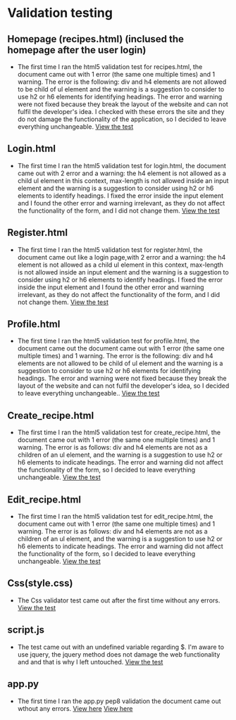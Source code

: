# Validation testing

## Homepage (recipes.html) (inclused the homepage after the user login)

* The first time I ran the html5 validation test for recipes.html, the document came out with 1 error (the same one multiple times) and 1 warning. The error is the following: div and h4 elements are not allowed to be child of ul element and the warning is a suggestion to consider to use h2 or h6 elements for identifying headings. The error and warning were not fixed because they break the layout of the website and can not fulfil the developer's idea. I checked with these errors the site and they do not damage the functionality of the application, so I decided to leave everything unchangeable.
[View the test](https://github.com/antoniotorone/cookbook/blob/main/Documentation/Validation-test-PDF/recipes.html(after%20log%20in).pdf.pdf)

## Login.html

* The first time I ran the html5 validation test for login.html, the document came out with 2 error and a warning: the h4 element is not allowed as a child ul element in this context, max-length is not allowed inside an input element and the warning is a suggestion to consider using h2 or h6 elements to identify headings. I fixed the error inside the input element and I  found the other error and warning irrelevant, as they do not affect the functionality of the form, and I did not change them.
[View the test](https://github.com/antoniotorone/cookbook/blob/main/Documentation/Validation-test-PDF/log%20in.html.pdf.pdf)

## Register.html

* The first time I ran the html5 validation test for register.html, the document came out like a login page,with 2 error and a warning: the h4 element is not allowed as a child ul element in this context, max-length is not allowed inside an input element and the warning is a suggestion to consider using h2 or h6 elements to identify headings. I fixed the error inside the input element and I  found the other error and warning irrelevant, as they do not affect the functionality of the form, and I did not change them.
[View the test](https://github.com/antoniotorone/cookbook/blob/main/Documentation/Validation-test-PDF/register.html.pdf.pdf)

## Profile.html

* The first time I ran the html5 validation test for profile.html, the document came out the document came out with 1 error (the same one multiple times) and 1 warning. The error is the following: div and h4 elements are not allowed to be child of ul element and the warning is a suggestion to consider to use h2 or h6 elements for identifying headings. The error and warning were not fixed because they break the layout of the website and can not fulfil the developer's idea, so I decided to leave everything unchangeable..
[View the test](https://github.com/antoniotorone/cookbook/blob/main/Documentation/Validation-test-PDF/profile.html.pdf.pdf)

## Create_recipe.html

* The first time I ran the html5 validation test for create_recipe.html, the document came out with 1 error (the same one multiple times) and 1 warning. The error is as follows: div and h4 elements are not as a children of an ul element, and the warning is a suggestion to use h2 or h6 elements to indicate headings. The error and warning did not affect the functionality of the form, so I decided to leave everything unchangeable.
[View the test](https://github.com/antoniotorone/cookbook/blob/main/Documentation/Validation-test-PDF/creat%20recipe.html.pdf.pdf)

## Edit_recipe.html

* The first time I ran the html5 validation test for edit_recipe.html, the document came out with 1 error (the same one multiple times) and 1 warning. The error is as follows: div and h4 elements are not as a children of an ul element, and the warning is a suggestion to use h2 or h6 elements to indicate headings. The error and warning did not affect the functionality of the form, so I decided to leave everything unchangeable.
[View the test](https://github.com/antoniotorone/cookbook/blob/main/Documentation/Validation-test-PDF/edit%20recipe.html.pdf.pdf)

## Css(style.css)

* The Css validator test came out after the first time without any errors.
[View the test](https://github.com/antoniotorone/cookbook/blob/main/Documentation/Validation-test-PDF/Css.style.pdf.pdf)

## script.js

* The test came out with an undefined variable regarding $. I'm aware to use jquery, the jquery method does not damage the web functionality and and that is why I left untouched.
[View the test](https://github.com/antoniotorone/cookbook/blob/main/Documentation/Validation-test-PDF/script.js.pdf.pdf)

## app.py

* The first time I ran the app.py pep8 validation the document came out wthout any errors. [View here](https://res.cloudinary.com/anto8913/image/upload/v1628842953/3rd%20milestone/testing%20screenshot%20/python-validation-screeshot_eiekzm.jpg) [View here](https://github.com/antoniotorone/cookbook/blob/main/Documentation/Validation-test-PDF/app.py.txt)



